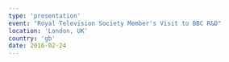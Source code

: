 ```yaml
---
type: 'presentation'
event: "Royal Television Society Member's Visit to BBC R&D"
location: 'London, UK'
country: 'gb'
date: 2016-02-24
---
```


